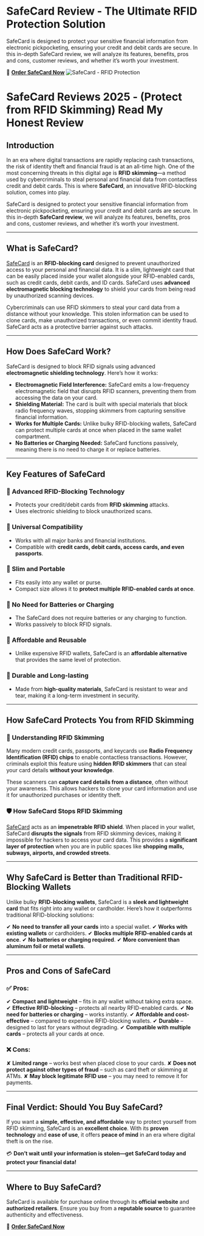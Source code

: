 # SafeCard Review - The Ultimate RFID Protection Solution
SafeCard is designed to protect your sensitive financial information from electronic pickpocketing, ensuring your credit and debit cards are secure. In this in-depth SafeCard review, we will analyze its features, benefits, pros and cons, customer reviews, and whether it’s worth your investment.

🔗 **[Order SafeCard Now](https://www.topofferlink.com/7KPG9DL/F3M126K/?sub4=sl)**
![SafeCard - RFID Protection]([https://example.com/safecard-image.jpg](https://elbestor.com/wp-content/uploads/2025/03/SafeCard.webp))

# SafeCard Reviews 2025 - (Protect from RFID Skimming) Read My Honest Review

## Introduction
In an era where digital transactions are rapidly replacing cash transactions, the risk of identity theft and financial fraud is at an all-time high. One of the most concerning threats in this digital age is **RFID skimming**—a method used by cybercriminals to steal personal and financial data from contactless credit and debit cards. This is where **SafeCard**, an innovative RFID-blocking solution, comes into play.

SafeCard is designed to protect your sensitive financial information from electronic pickpocketing, ensuring your credit and debit cards are secure. In this in-depth **SafeCard review**, we will analyze its features, benefits, pros and cons, customer reviews, and whether it’s worth your investment.

---

## What is SafeCard?
[SafeCard](https://elbestor.com/safecard-reviews/) is an **RFID-blocking card** designed to prevent unauthorized access to your personal and financial data. It is a slim, lightweight card that can be easily placed inside your wallet alongside your RFID-enabled cards, such as credit cards, debit cards, and ID cards. SafeCard uses **advanced electromagnetic blocking technology** to shield your cards from being read by unauthorized scanning devices.

Cybercriminals can use RFID skimmers to steal your card data from a distance without your knowledge. This stolen information can be used to clone cards, make unauthorized transactions, or even commit identity fraud. SafeCard acts as a protective barrier against such attacks.

---

## How Does SafeCard Work?
SafeCard is designed to block RFID signals using advanced **electromagnetic shielding technology**. Here’s how it works:

- **Electromagnetic Field Interference:** SafeCard emits a low-frequency electromagnetic field that disrupts RFID scanners, preventing them from accessing the data on your card.
- **Shielding Material:** The card is built with special materials that block radio frequency waves, stopping skimmers from capturing sensitive financial information.
- **Works for Multiple Cards:** Unlike bulky RFID-blocking wallets, SafeCard can protect multiple cards at once when placed in the same wallet compartment.
- **No Batteries or Charging Needed:** SafeCard functions passively, meaning there is no need to charge it or replace batteries.

---

## Key Features of SafeCard

### 🔹 Advanced RFID-Blocking Technology
- Protects your credit/debit cards from **RFID skimming** attacks.
- Uses electronic shielding to block unauthorized scans.

### 🔹 Universal Compatibility
- Works with all major banks and financial institutions.
- Compatible with **credit cards, debit cards, access cards, and even passports**.

### 🔹 Slim and Portable
- Fits easily into any wallet or purse.
- Compact size allows it to **protect multiple RFID-enabled cards at once**.

### 🔹 No Need for Batteries or Charging
- The SafeCard does not require batteries or any charging to function. 
- Works passively to block RFID signals.

### 🔹 Affordable and Reusable
- Unlike expensive RFID wallets, SafeCard is an **affordable alternative** that provides the same level of protection.

### 🔹 Durable and Long-lasting
- Made from **high-quality materials**, SafeCard is resistant to wear and tear, making it a long-term investment in security.

---

## How SafeCard Protects You from RFID Skimming

### 🛑 Understanding RFID Skimming
Many modern credit cards, passports, and keycards use **Radio Frequency Identification (RFID) chips** to enable contactless transactions. However, criminals exploit this feature using **hidden RFID skimmers** that can steal your card details **without your knowledge**.

These scanners can **capture card details from a distance**, often without your awareness. This allows hackers to clone your card information and use it for unauthorized purchases or identity theft.

### 🛡️ How SafeCard Stops RFID Skimming
[SafeCard](https://bookshop.org/lists/safecard-reviews-2025-protect-from-rfid-skimming-read-my-honest-review) acts as an **impenetrable RFID shield**. When placed in your wallet, SafeCard **disrupts the signals** from RFID skimming devices, making it impossible for hackers to access your card data. This provides a **significant layer of protection** when you are in public spaces like **shopping malls, subways, airports, and crowded streets**.

---

## Why SafeCard is Better than Traditional RFID-Blocking Wallets
Unlike bulky **RFID-blocking wallets**, SafeCard is a **sleek and lightweight card** that fits right into any wallet or cardholder. Here’s how it outperforms traditional RFID-blocking solutions:

✔ **No need to transfer all your cards** into a special wallet.
✔ **Works with existing wallets** or cardholders.
✔ **Blocks multiple RFID-enabled cards at once**.
✔ **No batteries or charging required**.
✔ **More convenient than aluminum foil or metal wallets**.

---

## Pros and Cons of SafeCard

### ✅ Pros:
✔ **Compact and lightweight** – fits in any wallet without taking extra space.
✔ **Effective RFID-blocking** – protects all nearby RFID-enabled cards.
✔ **No need for batteries or charging** – works instantly.
✔ **Affordable and cost-effective** – compared to expensive RFID-blocking wallets.
✔ **Durable** – designed to last for years without degrading.
✔ **Compatible with multiple cards** – protects all your cards at once.

### ❌ Cons:
✘ **Limited range** – works best when placed close to your cards.
✘ **Does not protect against other types of fraud** – such as card theft or skimming at ATMs.
✘ **May block legitimate RFID use** – you may need to remove it for payments.

---

## Final Verdict: Should You Buy SafeCard?
If you want a **simple, effective, and affordable** way to protect yourself from RFID skimming, SafeCard is an **excellent choice**. With its **proven technology** and **ease of use**, it offers **peace of mind** in an era where digital theft is on the rise.

💳 **Don’t wait until your information is stolen—get SafeCard today and protect your financial data!**

---

## Where to Buy SafeCard?
SafeCard is available for purchase online through its **official website** and **authorized retailers**. Ensure you buy from a **reputable source** to guarantee authenticity and effectiveness.

🔗 **[Order SafeCard Now](https://www.topofferlink.com/7KPG9DL/F3M126K/?sub4=sl)**

